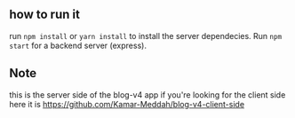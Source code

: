 ## how to run it

run `npm install` or `yarn install` to install the server dependecies. 
Run `npm start` for a backend server (express). 

## Note
this is the server side of the blog-v4 app 
if you're looking for the client side here it is https://github.com/Kamar-Meddah/blog-v4-client-side

